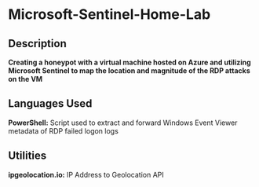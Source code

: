 # Microsoft-Sentinel-Home-Lab

## Description 

**Creating a honeypot with a virtual machine hosted on Azure and utilizing Microsoft Sentinel to map the location and magnitude of the RDP attacks on the VM**

## Languages Used

**PowerShell:** Script used to extract and forward Windows Event Viewer metadata of RDP failed logon logs

## Utilities

**ipgeolocation.io:** IP Address to Geolocation API
